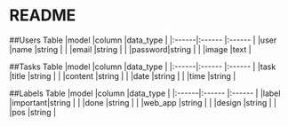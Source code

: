 # README

##Users Table
|model  |column  |data_type |
|:------|:------ |:------   |
|user   |name    |string    |
|       |email   |string    |
|       |password|string    |
|       |image   |text      |

##Tasks Table
|model  |column  |data_type |
|:------|:------ |:------   |
|task   |title   |string    |
|       |content |string    |
|       |date    |string    |
|       |time    |string    |

##Labels Table
|model  |column   |data_type |
|:------|:------  |:------   |
|label  |important|string    |
|       |done     |string    |
|       |web_app  |string    |
|       |design   |string    |
|       |pos      |string    |
